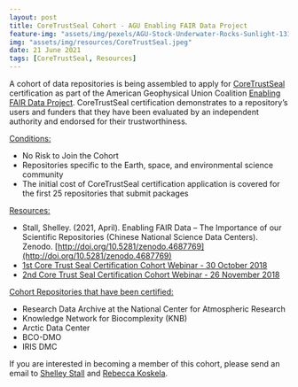 ```yaml
---
layout: post
title: CoreTrustSeal Cohort - AGU Enabling FAIR Data Project
feature-img: "assets/img/pexels/AGU-Stock-Underwater-Rocks-Sunlight-1314x400.jpg"
img: "assets/img/resources/CoreTrustSeal.jpeg"
date: 21 June 2021
tags: [CoreTrustSeal, Resources]
---
```


A cohort of data repositories is being assembled to apply for [CoreTrustSeal](https://www.coretrustseal.org/) certification as part of the American Geophysical Union Coalition [Enabling FAIR Data Project](https://eos.org/agu-news/enabling-fair-data-across-the-earth-and-space-sciences). CoreTrustSeal certification demonstrates to a repository’s users and funders that they have been evaluated by an independent authority and endorsed for their trustworthiness.  

<u>Conditions:</u>

* No Risk to Join the Cohort
* Repositories specific to the Earth, space, and environmental science community
* The initial cost of CoreTrustSeal certification application is covered for the first 25 repositories that submit packages  

<u>Resources:</u>   

* Stall, Shelley. (2021, April). Enabling FAIR Data – The Importance of our Scientific Repositories (Chinese National Science Data Centers). Zenodo. [http://doi.org/10.5281/zenodo.4687769](http://doi.org/10.5281/zenodo.4687769)
* [1st Core Trust Seal Certification Cohort Webinar - 30 October 2018](https://www.youtube.com/watch?v=gs9HTzxbx0s)
* [2nd Core Trust Seal Certification Cohort Webinar - 26 November 2018](https://youtu.be/vV_3ZcDsagA)  
  
<u>Cohort Repositories that have been certified:</u>  

* Research Data Archive at the National Center for Atmospheric Research
* Knowledge Network for Biocomplexity (KNB)
* Arctic Data Center
* BCO-DMO
* IRIS DMC

If you are interested in becoming a member of this cohort, please send an email to [Shelley Stall](mailto:sstall@agu.org) and [Rebecca Koskela](mailto:rkoskela@unm.edu).

